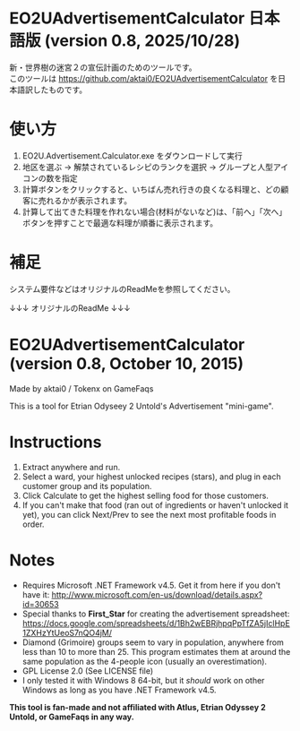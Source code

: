 # EO2UAdvertisementCalculator 日本語版 (version 0.8, 2025/10/28)

新・世界樹の迷宮２の宣伝計画のためのツールです。  
このツールは https://github.com/aktai0/EO2UAdvertisementCalculator を日本語訳したものです。

# 使い方
1. EO2U.Advertisement.Calculator.exe をダウンロードして実行
2. 地区を選ぶ → 解禁されているレシピのランクを選択 → グループと人型アイコンの数を指定
3. 計算ボタンをクリックすると、いちばん売れ行きの良くなる料理と、どの顧客に売れるかが表示されます。
4. 計算して出てきた料理を作れない場合(材料がないなど)は、「前へ」「次へ」ボタンを押すことで最適な料理が順番に表示されます。

# 補足
システム要件などはオリジナルのReadMeを参照してください。

↓↓↓ オリジナルのReadMe ↓↓↓

# EO2UAdvertisementCalculator (version 0.8, October 10, 2015)
Made by aktai0 / Tokenx on GameFaqs

This is a tool for Etrian Odyseey 2 Untold's Advertisement "mini-game". 

# Instructions
1. Extract anywhere and run.
2. Select a ward, your highest unlocked recipes (stars), and plug in each customer group and its population.
3. Click Calculate to get the highest selling food for those customers.
4. If you can't make that food (ran out of ingredients or haven't unlocked it yet), you can click Next/Prev to see the next most profitable foods in order.

# Notes
* Requires Microsoft .NET Framework v4.5. Get it from here if you don't have it: http://www.microsoft.com/en-us/download/details.aspx?id=30653
* Special thanks to **First_Star** for creating the advertisement spreadsheet: https://docs.google.com/spreadsheets/d/1Bh2wEBRjhpqPpTfZA5jIclHpE1ZXHzYtUeoS7nQO4jM/
* Diamond (Grimoire) groups seem to vary in population, anywhere from less than 10 to more than 25. This program estimates them at around the same population as the 4-people icon (usually an overestimation).
* GPL License 2.0 (See LICENSE file)
* I only tested it with Windows 8 64-bit, but it *should* work on other Windows as long as you have .NET Framework v4.5.


**This tool is fan-made and not affiliated with Atlus, Etrian Odyssey 2 Untold, or GameFaqs in any way.**
